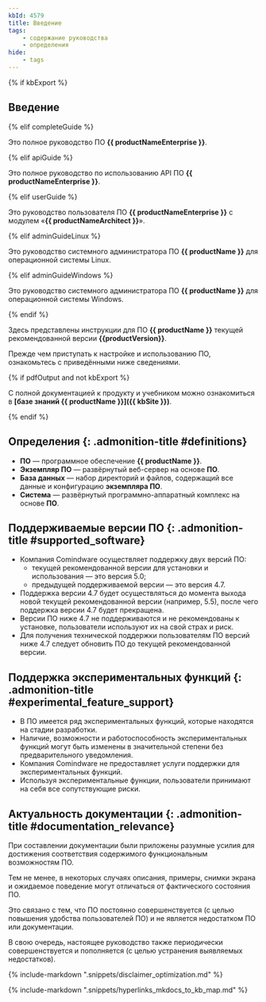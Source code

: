 ```yaml
---
kbId: 4579
title: Введение
tags:
    - содержание руководства
    - определения
hide:
    - tags
---
```


{% if kbExport %}
## Введение

{% elif completeGuide %}

Это полное руководство ПО **{{ productNameEnterprise }}**.

{% elif apiGuide %}

Это полное руководство по использованию API ПО **{{ productNameEnterprise }}**.

{% elif userGuide %}

Это руководство пользователя ПО **{{ productNameEnterprise }}** с модулем «**{{ productNameArchitect }}**».

{% elif adminGuideLinux %}

Это руководство системного администратора ПО **{{ productName }}** для операционной системы Linux.

{% elif adminGuideWindows %}

Это руководство системного администратора ПО **{{ productName }}** для операционной системы Windows.

{% endif %}

Здесь представлены инструкции для ПО **{{ productName }}** текущей рекомендованной версии **{{productVersion}}**.

Прежде чем приступать к настройке и использованию ПО, ознакомьтесь с приведёнными ниже сведениями.

{% if pdfOutput and not kbExport %}

С полной документацией к продукту и учебником можно ознакомиться в **[базе знаний {{ productName }}]({{ kbSite }})**.

{% endif %}

<div class="admonition question" markdown="block">

## Определения {: .admonition-title #definitions}

- **ПО** — программное обеспечение **{{ productName }}**.
- **Экземпляр ПО** — развёрнутый веб-сервер на основе **ПО**.
- **База данных** — набор директорий и файлов, содержащий все данные и конфигурацию **экземпляра ПО**.
- **Система** — развёрнутый программно-аппаратный комплекс на основе **ПО**.

</div>

<div class="admonition warning" markdown="block">

## Поддерживаемые версии ПО {: .admonition-title #supported_software}

- Компания Comindware осуществляет поддержку двух версий ПО:
    - текущей рекомендованной версии для установки и использования — это версия 5.0;
    - предыдущей поддерживаемой версии — это версия 4.7.
- Поддержка версии 4.7 будет осуществляться до момента выхода новой текущей рекомендованной версии (например, 5.5), после чего поддержка версии 4.7 будет прекращена.
- Версии ПО ниже 4.7 не поддерживаются и не рекомендованы к установке, пользователи используют их на свой страх и риск.
- Для получения технической поддержки пользователям ПО версий ниже 4.7 следует обновить ПО до текущей рекомендованной версии.

</div>

<div class="admonition danger" markdown="block">

## Поддержка экспериментальных функций {: .admonition-title #experimental_feature_support}

- В ПО имеется ряд экспериментальных функций, которые находятся на стадии разработки.
- Наличие, возможности и работоспособность экспериментальных функций могут быть изменены в значительной степени без предварительного уведомления.
- Компания Comindware не предоставляет услуги поддержки для экспериментальных функций.
- Используя экспериментальные функции, пользователи принимают на себя все сопутствующие риски.

</div>

<div class="admonition note" markdown="block">

## Актуальность документации {: .admonition-title #documentation_relevance}

При составлении документации были приложены разумные усилия для достижения соответствия содержимого функциональным возможностям ПО.

Тем не менее, в некоторых случаях описания, примеры, снимки экрана и ожидаемое поведение могут отличаться от фактического состояния ПО.

Это связано с тем, что ПО постоянно совершенствуется (с целью повышения удобства пользователей ПО) и не является недостатком ПО или документации.

В свою очередь, настоящее руководство также периодически совершенствуется и пополняется (с целью устранения выявляемых недостатков).

</div>

{% include-markdown ".snippets/disclaimer_optimization.md" %}

{% include-markdown ".snippets/hyperlinks_mkdocs_to_kb_map.md" %}
